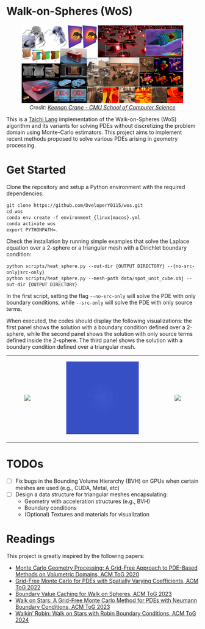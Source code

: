 # Walk-on-Spheres (WoS)

<figure>
    <p align="center">
        <img src="./media/teaser_small.png", width="768px">
        <br><em>Credit: <a href="https://www.cs.cmu.edu/~kmcrane/">Keenan Crane - CMU School of Computer Science</a></em>
    </p>
</figure>


This is a [Taichi Lang](https://www.taichi-lang.org) implementation of the Walk-on-Spheres (WoS) algorithm and its variants for solving PDEs without discretizing the problem domain using Monte-Carlo estimators.
This project aims to implement recent methods proposed to solve various PDEs arising in geometry processing.

# Get Started

Clone the repository and setup a Python environment with the required dependencies:
```
git clone https://github.com/DveloperY0115/wos.git
cd wos
conda env create -f environment_{linux|macos}.yml
conda activate wos
export PYTHONPATH=.
```

Check the installation by running simple examples that solve the Laplace equation over a 2-sphere or a triangular mesh with a Dirichlet boundary condition:
```
python scripts/heat_sphere.py --out-dir {OUTPUT DIRECTORY} --{no-src-only|src-only}
python scripts/heat_sphere.py --mesh-path data/spot_unit_cube.obj --out-dir {OUTPUT DIRECTORY}
```
In the first script, setting the flag `--no-src-only` will solve the PDE with only boundary conditions, while `--src-only` will solve the PDE with only source terms.  

When executed, the codes should display the following visualizations: the first panel shows the solution with a boundary condition defined over a 2-sphere, while the second panel shows the solution with only source terms defined inside the 2-sphere. The third panel shows the solution with a boundary condition defined over a triangular mesh.
<table>
    <tr>
        <td>
            <figure>
                <img src="./media/sphere_heat_boundary.gif", width="252px">
            </figure>
        </td>
        <td>
            <figure>
                <img src="./media/sphere_heat_source.gif", width="252px">
            </figure>
        </td>
        <td>
            <figure>
                <img src="./media/mesh_heat_boundary.gif", width="252px">
            </figure>
        </td>
    </tr>
</table>

# TODOs
- [ ] Fix bugs in the Bounding Volume Hierarchy (BVH) on GPUs when certain meshes are used (e.g., CUDA, Metal, etc)
- [ ] Design a data structure for triangular meshes encapsulating:
    - Geometry with acceleration structures (e.g., BVH)
    - Boundary conditions
    - (Optional) Textures and materials for visualization

# Readings
This project is greatly inspired by the following papers:
- [Monte Carlo Geometry Processing: A Grid-Free Approach to PDE-Based Methods on Volumetric Domains, ACM ToG 2020](https://dl.acm.org/doi/abs/10.1145/3386569.3392374)
- [Grid-Free Monte Carlo for PDEs with Spatially Varying Coefficients, ACM ToG 2022](https://dl.acm.org/doi/abs/10.1145/3528223.3530134)
- [Boundary Value Caching for Walk on Spheres, ACM ToG 2023](https://dl.acm.org/doi/abs/10.1145/3592400)
- [Walk on Stars: A Grid-Free Monte Carlo Method for PDEs with Neumann Boundary Conditions, ACM ToG 2023](https://dl.acm.org/doi/abs/10.1145/3592398)
- [Walkin’ Robin: Walk on Stars with Robin Boundary Conditions, ACM ToG 2024](http://www.rohansawhney.io/WoStRobin.pdf)
